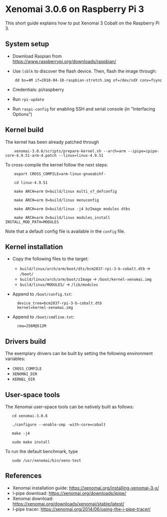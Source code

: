 Xenomai 3.0.6 on Raspberry Pi 3
===============================

This short guide explains how to put Xenomai 3 Cobalt on the Raspberry Pi 3.

System setup
------------

* Download Raspian from https://www.raspberrypi.org/downloads/raspbian/

* Use ```lsblk``` to discover the flash device. Then, flash the image through:

       dd bs=4M if=2018-04-18-raspbian-stretch.img of=/dev/sdX conv=fsync

* Credentials: pi/raspberry

* Run ```rpi-update```

* Run ```raspi-config``` for enabling SSH and serial console (in "Interfacing Options")


Kernel build
------------

The kernel has been already patched through

        xenomai-3.0.6/scripts/prepare-kernel.sh --arch=arm --ipipe=ipipe-core-4.9.51-arm-4.patch --linux=linux-4.9.51

To cross-compile the kernel follow the next steps:

        export CROSS_COMPILE=arm-linux-gnueabihf-

        cd linux-4.9.51

        make ARCH=arm O=build/linux multi_v7_defconfig

        make ARCH=arm O=build/linux menuconfig

        make ARCH=arm O=build/linux -j4 bzImage modules dtbs

        make ARCH=arm O=build/linux modules_install INSTALL_MOD_PATH=MODULES

Note that a default config file is available in the ```config``` file.


Kernel installation
-------------------

* Copy the following files to the target:

  * ```build/linux/arch/arm/boot/dts/bcm2837-rpi-3-b-cobalt.dtb``` -> ```/boot/```
  * ```build/linux/arch/arm/boot/zImage``` -> ```/boot/kernel-xenomai.img```
  * ```build/linux/MODULES/``` -> ```/lib/modules```

* Append to ```/boot/config.txt```:

        device_tree=bcm2837-rpi-3-b-cobalt.dtb
        kernel=kernel-xenomai.img

* Append to ```/boot/cmdline.txt```:

        cma=256M@512M


Drivers build
-------------

The exemplary drivers can be built by setting the following environment variables:

* ```CROSS_COMPILE```
* ```XENOMAI_DIR```
* ```KERNEL_DIR```


User-space tools
----------------

The Xenomai user-space tools can be natively built as follows:

       cd xenomai-3.0.6

       ./configure --enable-smp -with-core=cobalt

       make -j4

       sudo make install

 To run the default benchmark, type

       sudo /usr/xenomai/bin/xeno-test


References
----------
* Xenomai installation guide: https://xenomai.org/installing-xenomai-3-x/
* I-pipe download: https://xenomai.org/downloads/ipipe/
* Xenomai download: https://xenomai.org/downloads/xenomai/stable/latest/
* I-pipe tracer: https://xenomai.org/2014/06/using-the-i-pipe-tracer/


